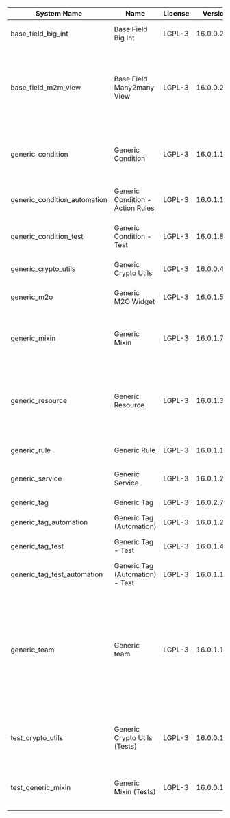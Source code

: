 | System Name | Name | License | Version | Summary | Price |
|---|---|---|---|---|---|
| base_field_big_int | Base Field Big Int | LGPL-3 | 16.0.0.2.0 | BigInt field implementation for Odoo |  |
| base_field_m2m_view | Base Field Many2many View | LGPL-3 | 16.0.0.2.0 | Adds Many2manyView field implementation for Odoo. Useful in cases when m2m relation computed via Postgresql View |  |
| generic_condition | Generic Condition | LGPL-3 | 16.0.1.17.0 | Create generic conditions on which you         can program some logic in Odoo objects |  |
| generic_condition_automation | Generic Condition - Action Rules | LGPL-3 | 16.0.1.1.1 | Generic Conditions (Integration with Action Rules) |  |
| generic_condition_test | Generic Condition - Test | LGPL-3 | 16.0.1.8.0 | Generic Conditions - Tests (do not install manualy) |  |
| generic_crypto_utils | Generic Crypto Utils | LGPL-3 | 16.0.0.4.0 | Technical utils to add encryption to other addons |  |
| generic_m2o | Generic M2O Widget | LGPL-3 | 16.0.1.5.2 | Generic Many2one widget |  |
| generic_mixin | Generic Mixin | LGPL-3 | 16.0.1.73.0 | Technical module with generic mixins, that may help to build other modules |  |
| generic_resource | Generic Resource | LGPL-3 | 16.0.1.39.0 | Provides the ability to create and categorize         various resources that can be used in other Odoo modules. |  |
| generic_rule | Generic Rule | LGPL-3 | 16.0.1.1.1 | Adds new top-level menu 'rules' |  |
| generic_service | Generic Service | LGPL-3 | 16.0.1.20.0 | Create and manage service catalog |  |
| generic_tag | Generic Tag | LGPL-3 | 16.0.2.7.0 | Generic tag management. |  |
| generic_tag_automation | Generic Tag (Automation) | LGPL-3 | 16.0.1.2.0 |  |  |
| generic_tag_test | Generic Tag - Test | LGPL-3 | 16.0.1.4.0 | Generic Tag - Tests (do not install manualy) |  |
| generic_tag_test_automation | Generic Tag (Automation) - Test | LGPL-3 | 16.0.1.1.0 |  |  |
| generic_team | Generic team | LGPL-3 | 16.0.1.14.0 | With this module you can create teams and add         users to them, which allows you to perform group         actions (such as assigning a responsible team         instead of one person) while working with Odoo applications. |  |
| test_crypto_utils | Generic Crypto Utils (Tests) | LGPL-3 | 16.0.0.10.0 | Technical module that have to be used to test Generic Crypto Utils module |  |
| test_generic_mixin | Generic Mixin (Tests) | LGPL-3 | 16.0.0.18.0 | Technical module that have to be used to test Generic Mixin module |  |
